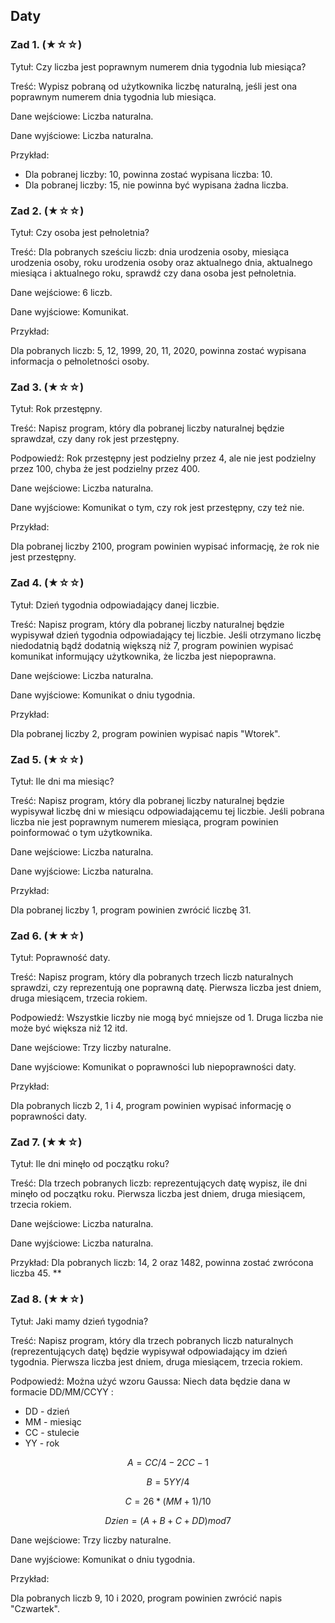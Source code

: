 ## Daty

### Zad 1. (★☆☆)

Tytuł: Czy liczba jest poprawnym numerem dnia tygodnia lub miesiąca?

Treść: Wypisz pobraną od użytkownika liczbę naturalną, jeśli jest ona poprawnym numerem dnia tygodnia lub miesiąca.

Dane wejściowe: Liczba naturalna.

Dane wyjściowe: Liczba naturalna.

Przykład:

* Dla pobranej liczby: 10, powinna zostać wypisana liczba: 10.
* Dla pobranej liczby: 15, nie powinna być wypisana żadna liczba.

### Zad 2. (★☆☆)

Tytuł: Czy osoba jest pełnoletnia?

Treść: Dla pobranych sześciu liczb: dnia urodzenia osoby, miesiąca urodzenia osoby, roku urodzenia osoby oraz aktualnego dnia, aktualnego miesiąca i aktualnego roku, sprawdź czy dana osoba jest pełnoletnia.

Dane wejściowe: 6 liczb.

Dane wyjściowe: Komunikat.

Przykład:

Dla pobranych liczb: 5, 12, 1999, 20, 11, 2020, powinna zostać wypisana informacja o pełnoletności osoby.

### Zad 3. (★☆☆)

Tytuł: Rok przestępny.

Treść: Napisz program, który dla pobranej liczby naturalnej będzie sprawdzał, czy dany rok jest przestępny.

Podpowiedź: Rok przestępny jest podzielny przez 4, ale nie jest podzielny przez 100, chyba że jest podzielny przez 400.

Dane wejściowe: Liczba naturalna.

Dane wyjściowe: Komunikat o tym, czy rok jest przestępny, czy też nie.

Przykład:

Dla pobranej liczby 2100, program powinien wypisać informację, że rok nie jest przestępny.

### Zad 4. (★☆☆)

Tytuł: Dzień tygodnia odpowiadający danej liczbie.

Treść: Napisz program, który dla pobranej liczby naturalnej będzie wypisywał dzień tygodnia odpowiadający tej liczbie. Jeśli otrzymano liczbę niedodatnią bądź dodatnią większą niż 7, program powinien wypisać komunikat informujący użytkownika, że liczba jest niepoprawna.

Dane wejściowe: Liczba naturalna.

Dane wyjściowe: Komunikat o dniu tygodnia.

Przykład:

Dla pobranej liczby 2, program powinien wypisać napis "Wtorek".

### Zad 5. (★☆☆)

Tytuł: Ile dni ma miesiąc?

Treść: Napisz program, który dla pobranej liczby naturalnej będzie wypisywał liczbę dni w miesiącu odpowiadającemu tej liczbie. Jeśli pobrana liczba nie jest poprawnym numerem miesiąca, program powinien poinformować o tym użytkownika.

Dane wejściowe: Liczba naturalna.

Dane wyjściowe: Liczba naturalna.

Przykład:

Dla pobranej liczby 1, program powinien zwrócić liczbę 31.

### Zad 6. (★★☆)

Tytuł: Poprawność daty.	

Treść: Napisz program, który dla pobranych trzech liczb naturalnych sprawdzi, czy reprezentują one poprawną datę. Pierwsza liczba jest dniem, druga miesiącem, trzecia rokiem.

Podpowiedź: Wszystkie liczby nie mogą być mniejsze od 1. Druga liczba nie może być większa niż 12 itd.

Dane wejściowe: Trzy liczby naturalne.

Dane wyjściowe: Komunikat o poprawności lub niepoprawności daty.

Przykład:

Dla pobranych liczb 2, 1 i 4, program powinien wypisać informację o poprawności daty.

### Zad 7. (★★☆)

Tytuł: Ile dni minęło od początku roku?	

Treść: Dla trzech pobranych liczb: reprezentujących datę wypisz, ile dni minęło od początku roku. Pierwsza liczba jest dniem, druga miesiącem, trzecia rokiem. 

Dane wejściowe: Liczba naturalna.

Dane wyjściowe: Liczba naturalna.

Przykład: Dla pobranych liczb: 14, 2 oraz 1482, powinna zostać zwrócona liczba 45. **

### Zad 8. (★★☆)

Tytuł: Jaki mamy dzień tygodnia?	

Treść: Napisz program, który dla trzech pobranych liczb naturalnych (reprezentujących datę) będzie wypisywał odpowiadający im dzień tygodnia. Pierwsza liczba jest dniem, druga miesiącem, trzecia rokiem.

Podpowiedź: Można użyć wzoru Gaussa:
Niech data będzie dana w formacie DD/MM/CCYY :

* DD - dzień
* MM - miesiąc
* CC - stulecie
* YY - rok

$$A = CC/4 - 2CC - 1$$

$$B = 5YY/4$$

$$C = 26*(MM + 1)/10$$

$$Dzien = (A + B + C + DD) mod 7$$

Dane wejściowe: Trzy liczby naturalne.

Dane wyjściowe: Komunikat o dniu tygodnia.

Przykład:

Dla pobranych liczb 9, 10 i 2020, program powinien zwrócić napis "Czwartek".
